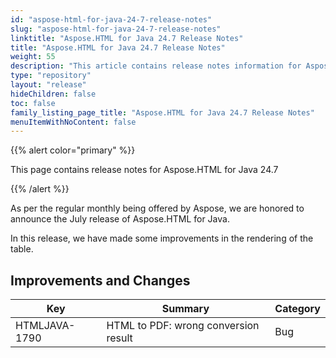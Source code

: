 ```yaml
---
id: "aspose-html-for-java-24-7-release-notes"
slug: "aspose-html-for-java-24-7-release-notes"
linktitle: "Aspose.HTML for Java 24.7 Release Notes"
title: "Aspose.HTML for Java 24.7 Release Notes"
weight: 55
description: "This article contains release notes information for Aspose.HTML for .Java 24.7."
type: "repository"
layout: "release"
hideChildren: false
toc: false
family_listing_page_title: "Aspose.HTML for Java 24.7 Release Notes"
menuItemWithNoContent: false
---
```


{{% alert color="primary" %}}

This page contains release notes for Aspose.HTML for Java 24.7

{{% /alert %}}

As per the regular monthly being offered by Aspose, 
we are honored to announce the July release of Aspose.HTML for Java.


In this release, we have made some improvements in the rendering of the table. 


## **Improvements and Changes**

| **Key**       | **Summary**                            | **Category** |
|---------------|----------------------------------------|-------------|
| HTMLJAVA-1790 | HTML to PDF: wrong conversion result   | Bug         |

